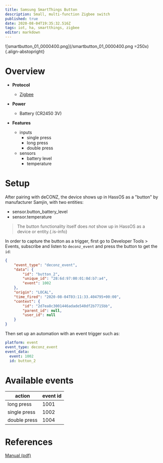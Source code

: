 ```yaml
---
title: Samsung SmartThings Button
description: Small, multi-function Zigbee switch
published: true
date: 2020-08-04T19:35:32.516Z
tags: iot, ha, smartthings, zigbee
editor: markdown
---
```


![smartbutton_01_0000400.png](/smartbutton_01_0000400.png =250x){.align-abstopright}

# Overview

- **Protocol**
  - [Zigbee](https://en.wikipedia.org/wiki/Zigbee)

- **Power**
  - Battery (CR2450 3V)

- **Features**
  - inputs
    - single press
    - long press
    - double press
  - sensors
	  - battery level
	  - temperature

# Setup

After pairing with deCONZ, the device shows up in HassOS as a "button" by manufacturer Samjin, with two entities:
- sensor.button_battery_level
- sensor.temperature

> The button functionality itself does *not* show up in HassOS as a device or entity.{.is-info}

In order to capture the button as a trigger, first go to Developer Tools > Events, subscribe and listen to `deconz_event` and press the button to get the `id`:

```json
{
    "event_type": "deconz_event",
    "data": {
        "id": "button_2",
        "unique_id": "28:6d:97:00:01:0d:b7:a4",
        "event": 1002
    },
    "origin": "LOCAL",
    "time_fired": "2020-08-04T03:11:33.404795+00:00",
    "context": {
        "id": "2d7ea8c3001446adade540df2b7715bb",
        "parent_id": null,
        "user_id": null
    }
}
```

Then set up an automation with an event trigger such as:
```yaml
platform: event
event_type: deconz_event
event_data:
  event: 1002
  id: button_2
```

# Available events

action | event id
-|-
long press   | 1001
single press | 1002
double press | 1004

# References
[Manual (pdf)](https://support.smartthings.com/hc/en-us/article_attachments/360002610923/IOT_US_Button_QSG.pdf)

